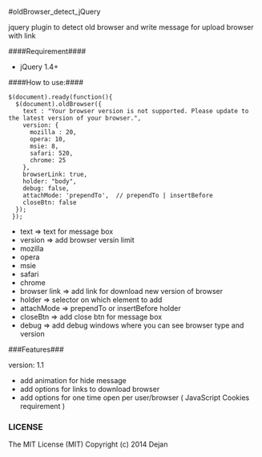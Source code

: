 #oldBrowser_detect_jQuery

jquery plugin to detect old browser and write message for upload browser with link

####Requirement####
* jQuery 1.4+

####How to use:####

    $(document).ready(function(){
      $(document).oldBrowser({
        text : "Your browser version is not supported. Please update to the latest version of your browser.",
        version: {
          mozilla : 20,
          opera: 10,
          msie: 8,
          safari: 520,
          chrome: 25
        },
        browserLink: true,
        holder: "body",
        debug: false,
        attachMode: 'prependTo',  // prependTo | insertBefore
        closeBtn: false
      });
     });

* text => text for message box
* version => add browser versin limit
 * mozilla
 * opera
 * msie
 * safari
 * chrome
* browser link => add link for download new version of browser
* holder => selector on which element to add
* attachMode => prependTo or insertBefore holder
* closeBtn => add close btn for message box
* debug => add debug windows where you can see browser type and version


###Features###

version: 1.1
- add animation for hide message
- add options for links to download browser
- add options for one time open per user/browser ( JavaScript Cookies requirement )

### LICENSE ###

The MIT License (MIT) Copyright (c) 2014 Dejan
